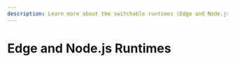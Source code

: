 ```yaml
---
description: Learn more about the switchable runtimes (Edge and Node.js) in Next.js.
---
```


# Edge and Node.js Runtimes

